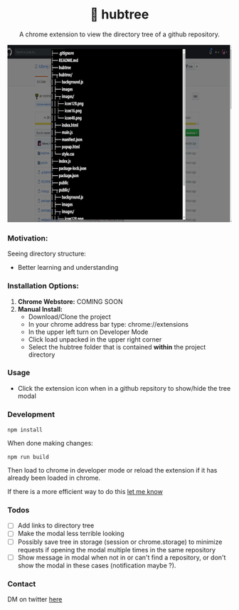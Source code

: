 <h1 align="center">🌴 hubtree</h1>
<p align="center"> A chrome extension to view the directory tree of a github repository. </p>
<p align="center">
  <img width="660" height="400" src="./hubtreeimg.png" alt="twitter email digest gif">
</p>

### Motivation:
Seeing directory structure:
- Better learning and understanding

### Installation Options:
1) **Chrome Webstore:** COMING SOON
2) **Manual Install:**
    -  Download/Clone the project
    - In your chrome address bar type: chrome://extensions
    - In the upper left turn on Developer Mode
    - Click load unpacked in the upper right corner
    - Select the hubtree folder that is contained **within** the project directory

### Usage
- Click the extension icon when in a github repsitory to show/hide the tree modal

### Development
```
npm install 
```
When done making changes:
```
npm run build
```
Then load to chrome in developer mode or reload the extension if it has already been loaded in chrome. 

If there is a more efficient way to do this [let me know](https://twitter.com/toberej)

### Todos
- [ ] Add links to directory tree
- [ ] Make the modal less terrible looking
- [ ] Possibly save tree in storage (session or chrome.storage) to minimize requests if opening the modal multiple times in the same repository
- [ ] Show message in modal when not in or can't find a repository, or don't show the modal in these cases (notification maybe ?).

### Contact
DM on twitter [here](https://twitter.com/toberej)

